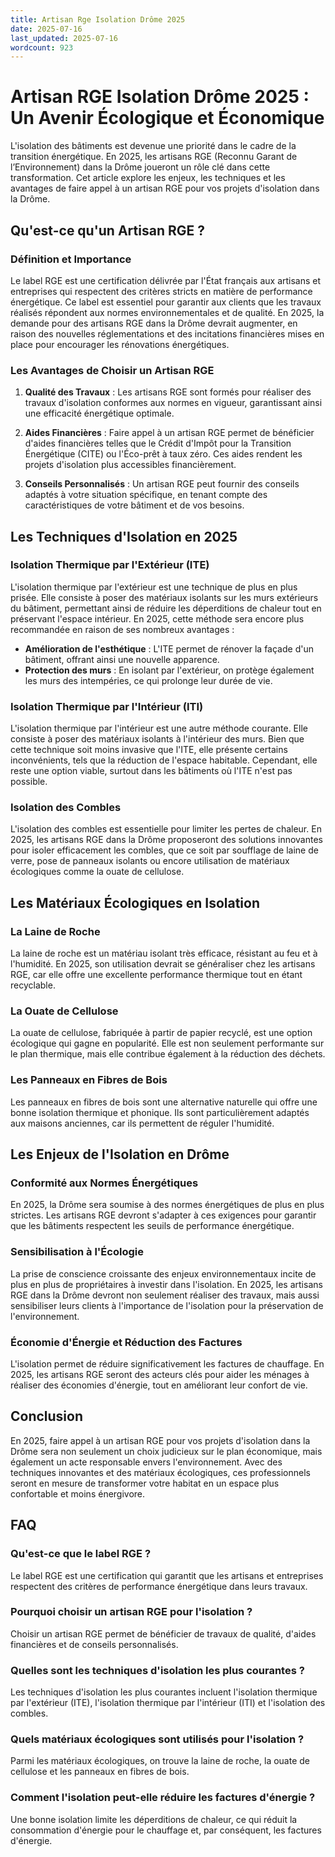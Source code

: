```yaml
---
title: Artisan Rge Isolation Drôme 2025
date: 2025-07-16
last_updated: 2025-07-16
wordcount: 923
---
```


# Artisan RGE Isolation Drôme 2025 : Un Avenir Écologique et Économique

L'isolation des bâtiments est devenue une priorité dans le cadre de la transition énergétique. En 2025, les artisans RGE (Reconnu Garant de l’Environnement) dans la Drôme joueront un rôle clé dans cette transformation. Cet article explore les enjeux, les techniques et les avantages de faire appel à un artisan RGE pour vos projets d'isolation dans la Drôme.

## Qu'est-ce qu'un Artisan RGE ?

### Définition et Importance

Le label RGE est une certification délivrée par l'État français aux artisans et entreprises qui respectent des critères stricts en matière de performance énergétique. Ce label est essentiel pour garantir aux clients que les travaux réalisés répondent aux normes environnementales et de qualité. En 2025, la demande pour des artisans RGE dans la Drôme devrait augmenter, en raison des nouvelles réglementations et des incitations financières mises en place pour encourager les rénovations énergétiques.

### Les Avantages de Choisir un Artisan RGE

1. **Qualité des Travaux** : Les artisans RGE sont formés pour réaliser des travaux d'isolation conformes aux normes en vigueur, garantissant ainsi une efficacité énergétique optimale.
   
2. **Aides Financières** : Faire appel à un artisan RGE permet de bénéficier d'aides financières telles que le Crédit d'Impôt pour la Transition Énergétique (CITE) ou l'Éco-prêt à taux zéro. Ces aides rendent les projets d'isolation plus accessibles financièrement.

3. **Conseils Personnalisés** : Un artisan RGE peut fournir des conseils adaptés à votre situation spécifique, en tenant compte des caractéristiques de votre bâtiment et de vos besoins.

## Les Techniques d'Isolation en 2025

### Isolation Thermique par l'Extérieur (ITE)

L'isolation thermique par l'extérieur est une technique de plus en plus prisée. Elle consiste à poser des matériaux isolants sur les murs extérieurs du bâtiment, permettant ainsi de réduire les déperditions de chaleur tout en préservant l'espace intérieur. En 2025, cette méthode sera encore plus recommandée en raison de ses nombreux avantages :

- **Amélioration de l'esthétique** : L'ITE permet de rénover la façade d'un bâtiment, offrant ainsi une nouvelle apparence.
- **Protection des murs** : En isolant par l'extérieur, on protège également les murs des intempéries, ce qui prolonge leur durée de vie.

### Isolation Thermique par l'Intérieur (ITI)

L'isolation thermique par l'intérieur est une autre méthode courante. Elle consiste à poser des matériaux isolants à l'intérieur des murs. Bien que cette technique soit moins invasive que l'ITE, elle présente certains inconvénients, tels que la réduction de l'espace habitable. Cependant, elle reste une option viable, surtout dans les bâtiments où l'ITE n'est pas possible.

### Isolation des Combles

L'isolation des combles est essentielle pour limiter les pertes de chaleur. En 2025, les artisans RGE dans la Drôme proposeront des solutions innovantes pour isoler efficacement les combles, que ce soit par soufflage de laine de verre, pose de panneaux isolants ou encore utilisation de matériaux écologiques comme la ouate de cellulose.

## Les Matériaux Écologiques en Isolation

### La Laine de Roche

La laine de roche est un matériau isolant très efficace, résistant au feu et à l'humidité. En 2025, son utilisation devrait se généraliser chez les artisans RGE, car elle offre une excellente performance thermique tout en étant recyclable.

### La Ouate de Cellulose

La ouate de cellulose, fabriquée à partir de papier recyclé, est une option écologique qui gagne en popularité. Elle est non seulement performante sur le plan thermique, mais elle contribue également à la réduction des déchets.

### Les Panneaux en Fibres de Bois

Les panneaux en fibres de bois sont une alternative naturelle qui offre une bonne isolation thermique et phonique. Ils sont particulièrement adaptés aux maisons anciennes, car ils permettent de réguler l'humidité.

## Les Enjeux de l'Isolation en Drôme

### Conformité aux Normes Énergétiques

En 2025, la Drôme sera soumise à des normes énergétiques de plus en plus strictes. Les artisans RGE devront s'adapter à ces exigences pour garantir que les bâtiments respectent les seuils de performance énergétique.

### Sensibilisation à l'Écologie

La prise de conscience croissante des enjeux environnementaux incite de plus en plus de propriétaires à investir dans l'isolation. En 2025, les artisans RGE dans la Drôme devront non seulement réaliser des travaux, mais aussi sensibiliser leurs clients à l'importance de l'isolation pour la préservation de l'environnement.

### Économie d'Énergie et Réduction des Factures

L'isolation permet de réduire significativement les factures de chauffage. En 2025, les artisans RGE seront des acteurs clés pour aider les ménages à réaliser des économies d'énergie, tout en améliorant leur confort de vie.

## Conclusion

En 2025, faire appel à un artisan RGE pour vos projets d'isolation dans la Drôme sera non seulement un choix judicieux sur le plan économique, mais également un acte responsable envers l'environnement. Avec des techniques innovantes et des matériaux écologiques, ces professionnels seront en mesure de transformer votre habitat en un espace plus confortable et moins énergivore. 

## FAQ

### Qu'est-ce que le label RGE ?

Le label RGE est une certification qui garantit que les artisans et entreprises respectent des critères de performance énergétique dans leurs travaux.

### Pourquoi choisir un artisan RGE pour l'isolation ?

Choisir un artisan RGE permet de bénéficier de travaux de qualité, d'aides financières et de conseils personnalisés.

### Quelles sont les techniques d'isolation les plus courantes ?

Les techniques d'isolation les plus courantes incluent l'isolation thermique par l'extérieur (ITE), l'isolation thermique par l'intérieur (ITI) et l'isolation des combles.

### Quels matériaux écologiques sont utilisés pour l'isolation ?

Parmi les matériaux écologiques, on trouve la laine de roche, la ouate de cellulose et les panneaux en fibres de bois.

### Comment l'isolation peut-elle réduire les factures d'énergie ?

Une bonne isolation limite les déperditions de chaleur, ce qui réduit la consommation d'énergie pour le chauffage et, par conséquent, les factures d'énergie.
